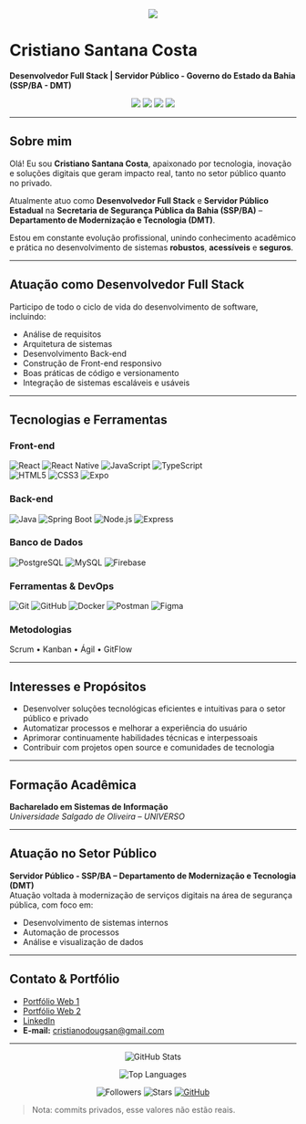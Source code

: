 <!-- Banner estiloso no topo -->
<p align="center">
  <img src="https://capsule-render.vercel.app/api?type=waving&color=0:0f0c29,50:302b63,100:24243e&height=200&section=header&text=Cristiano%20Santana%20Costa&fontSize=35&fontColor=fff&fontAlignY=35&desc=Desenvolvedor%20Full%20Stack%20|%20Servidor%20Público&descAlignY=55" />
</p>

# Cristiano Santana Costa  

**Desenvolvedor Full Stack | Servidor Público - Governo do Estado da Bahia (SSP/BA - DMT)**  

<p align="center">
  <img src="https://img.shields.io/badge/FullStack-Developer-blue?style=for-the-badge&logo=dev.to" />
  <img src="https://img.shields.io/badge/Java-SpringBoot-green?style=for-the-badge&logo=spring" />
  <img src="https://img.shields.io/badge/React-Native-61DAFB?style=for-the-badge&logo=react" />
  <img src="https://img.shields.io/badge/PostgreSQL-Database-blue?style=for-the-badge&logo=postgresql" />
</p>  

---

## Sobre mim  

Olá! Eu sou **Cristiano Santana Costa**, apaixonado por tecnologia, inovação e soluções digitais que geram impacto real, tanto no setor público quanto no privado.  

Atualmente atuo como **Desenvolvedor Full Stack** e **Servidor Público Estadual** na **Secretaria de Segurança Pública da Bahia (SSP/BA)** – **Departamento de Modernização e Tecnologia (DMT)**.  

Estou em constante evolução profissional, unindo conhecimento acadêmico e prática no desenvolvimento de sistemas **robustos**, **acessíveis** e **seguros**.  

---

## Atuação como Desenvolvedor Full Stack  

Participo de todo o ciclo de vida do desenvolvimento de software, incluindo:  

- Análise de requisitos  
- Arquitetura de sistemas  
- Desenvolvimento Back-end  
- Construção de Front-end responsivo  
- Boas práticas de código e versionamento  
- Integração de sistemas escaláveis e usáveis  

---

## Tecnologias e Ferramentas  

### Front-end
![React](https://img.shields.io/badge/React-61DAFB?style=flat&logo=react&logoColor=black)
![React Native](https://img.shields.io/badge/React_Native-61DAFB?style=flat&logo=react&logoColor=black)
![JavaScript](https://img.shields.io/badge/JavaScript-F7DF1E?style=flat&logo=javascript&logoColor=black)
![TypeScript](https://img.shields.io/badge/TypeScript-3178C6?style=flat&logo=typescript&logoColor=white)  
![HTML5](https://img.shields.io/badge/HTML5-E34F26?style=flat&logo=html5&logoColor=white)
![CSS3](https://img.shields.io/badge/CSS3-1572B6?style=flat&logo=css3&logoColor=white)
![Expo](https://img.shields.io/badge/Expo-000000?style=flat&logo=expo&logoColor=white)

### Back-end
![Java](https://img.shields.io/badge/Java-ED8B00?style=flat&logo=openjdk&logoColor=white)
![Spring Boot](https://img.shields.io/badge/SpringBoot-6DB33F?style=flat&logo=springboot&logoColor=white)
![Node.js](https://img.shields.io/badge/Node.js-339933?style=flat&logo=node.js&logoColor=white)
![Express](https://img.shields.io/badge/Express.js-000000?style=flat&logo=express&logoColor=white)

### Banco de Dados
![PostgreSQL](https://img.shields.io/badge/PostgreSQL-316192?style=flat&logo=postgresql&logoColor=white)
![MySQL](https://img.shields.io/badge/MySQL-005C84?style=flat&logo=mysql&logoColor=white)
![Firebase](https://img.shields.io/badge/Firebase-FFCA28?style=flat&logo=firebase&logoColor=black)

### Ferramentas & DevOps
![Git](https://img.shields.io/badge/Git-F05032?style=flat&logo=git&logoColor=white)
![GitHub](https://img.shields.io/badge/GitHub-181717?style=flat&logo=github&logoColor=white)
![Docker](https://img.shields.io/badge/Docker-2496ED?style=flat&logo=docker&logoColor=white)
![Postman](https://img.shields.io/badge/Postman-FF6C37?style=flat&logo=postman&logoColor=white)
![Figma](https://img.shields.io/badge/Figma-F24E1E?style=flat&logo=figma&logoColor=white)

### Metodologias
Scrum • Kanban • Ágil • GitFlow  

---

## Interesses e Propósitos  

- Desenvolver soluções tecnológicas eficientes e intuitivas para o setor público e privado  
- Automatizar processos e melhorar a experiência do usuário  
- Aprimorar continuamente habilidades técnicas e interpessoais  
- Contribuir com projetos open source e comunidades de tecnologia  

---

## Formação Acadêmica  

**Bacharelado em Sistemas de Informação**  
_Universidade Salgado de Oliveira – UNIVERSO_  

---

## Atuação no Setor Público  

**Servidor Público - SSP/BA – Departamento de Modernização e Tecnologia (DMT)**  
Atuação voltada à modernização de serviços digitais na área de segurança pública, com foco em:  

- Desenvolvimento de sistemas internos  
- Automação de processos  
- Análise e visualização de dados  

---

## Contato & Portfólio  

- [Portfólio Web 1](https://www.costadeveloper.com/)  
- [Portfólio Web 2](https://cristianosantanadev.web.app/)  
- [LinkedIn](https://www.linkedin.com/in/cristiano-costa-908ba5141/)  
- **E-mail:** cristianodougsan@gmail.com  

---


<!-- GitHub Stats (corrigido: username correto) -->
<p align="center">
  <img src="https://github-readme-stats.vercel.app/api?username=cristianosantanacosta&show_icons=true&theme=tokyonight" alt="GitHub Stats" />
</p>

<!-- Top languages (opcional) -->
<p align="center">
  <img src="https://github-readme-stats.vercel.app/api/top-langs/?username=cristianosantanacosta&layout=compact&theme=tokyonight" alt="Top Languages" />
</p>

<!-- Badges fallback (funciona com repositórios privados) -->
<p align="center">
  <img src="https://img.shields.io/github/followers/cristianosantanacosta?label=Followers&style=social" alt="Followers" />
  <img src="https://img.shields.io/github/stars/cristianosantanacosta?label=Stars&style=social" alt="Stars" />
  <a href="https://github.com/cristianosantanacosta" target="_blank">
    <img src="https://img.shields.io/badge/GitHub-Perfil-black?style=flat" alt="GitHub" />
  </a>
</p>

<!-- Observação curta -->
> Nota: commits privados, esse valores não estão reais.  
